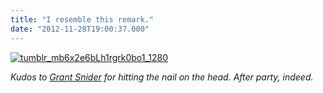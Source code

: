 ```yaml
---
title: "I resemble this remark."
date: "2012-11-28T19:00:37.000"
---
```


[![](http://chrishubbs.com/wordpress/wp-content/uploads/2012/11/tumblr_mb6x2e6bLh1rgrk0bo1_1280.jpg "tumblr_mb6x2e6bLh1rgrk0bo1_1280")](http://chrishubbs.com/wordpress/wp-content/uploads/2012/11/tumblr_mb6x2e6bLh1rgrk0bo1_1280.jpg)

_Kudos to [Grant Snider](http://www.incidentalcomics.com/) for hitting the nail on the head. After party, indeed._
